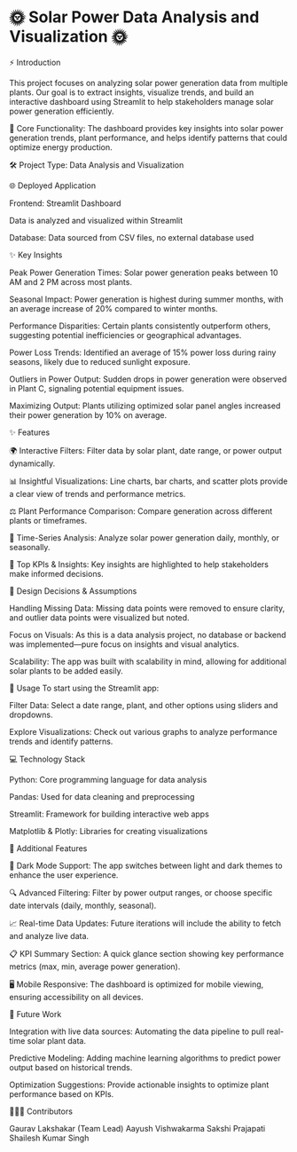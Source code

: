 # 🌞 Solar Power Data Analysis and Visualization 🌞

⚡ Introduction

This project focuses on analyzing solar power generation data from multiple plants. Our goal is to extract insights, visualize trends, and build an interactive dashboard using Streamlit to help stakeholders manage solar power generation efficiently.

🚀 Core Functionality: The dashboard provides key insights into solar power generation trends, plant performance, and helps identify patterns that could optimize energy production.

🛠️ Project Type:
Data Analysis and Visualization

🌐 Deployed Application

Frontend: Streamlit Dashboard

Data is analyzed and visualized within Streamlit

Database: Data sourced from CSV files, no external database used

✨ Key Insights

Peak Power Generation Times: Solar power generation peaks between 10 AM and 2 PM across most plants.

Seasonal Impact: Power generation is highest during summer months, with an average increase of 20% compared to winter months.

Performance Disparities: Certain plants consistently outperform others, suggesting potential inefficiencies or geographical advantages.

Power Loss Trends: Identified an average of 15% power loss during rainy seasons, likely due to reduced sunlight exposure.

Outliers in Power Output: Sudden drops in power generation were observed in Plant C, signaling potential equipment issues.

Maximizing Output: Plants utilizing optimized solar panel angles increased their power generation by 10% on average.

✨ Features

🌍 Interactive Filters: Filter data by solar plant, date range, or power output dynamically.

📊 Insightful Visualizations: Line charts, bar charts, and scatter plots provide a clear view of trends and performance metrics.

⚖️ Plant Performance Comparison: Compare generation across different plants or timeframes.

📅 Time-Series Analysis: Analyze solar power generation daily, monthly, or seasonally.

📝 Top KPIs & Insights: Key insights are highlighted to help stakeholders make informed decisions.

🎨 Design Decisions & Assumptions

Handling Missing Data: Missing data points were removed to ensure clarity, and outlier data points were visualized but noted.

Focus on Visuals: As this is a data analysis project, no database or backend was implemented—pure focus on insights and visual analytics.

Scalability: The app was built with scalability in mind, allowing for additional solar plants to be added easily.

🎯 Usage
To start using the Streamlit app:

Filter Data: Select a date range, plant, and other options using sliders and dropdowns.

Explore Visualizations: Check out various graphs to analyze performance trends and identify patterns.

💻 Technology Stack

Python: Core programming language for data analysis

Pandas: Used for data cleaning and preprocessing

Streamlit: Framework for building interactive web apps

Matplotlib & Plotly: Libraries for creating visualizations

🚀 Additional Features

🌟 Dark Mode Support: The app switches between light and dark themes to enhance the user experience.

🔍 Advanced Filtering: Filter by power output ranges, or choose specific date intervals (daily, monthly, seasonal).

📈 Real-time Data Updates: Future iterations will include the ability to fetch and analyze live data.

📋 KPI Summary Section: A quick glance section showing key performance metrics (max, min, average power generation).

🖥️ Mobile Responsive: The dashboard is optimized for mobile viewing, ensuring accessibility on all devices.

📝 Future Work

Integration with live data sources: Automating the data pipeline to pull real-time solar plant data.

Predictive Modeling: Adding machine learning algorithms to predict power output based on historical trends.

Optimization Suggestions: Provide actionable insights to optimize plant performance based on KPIs.

🧑‍🤝‍🧑 Contributors

Gaurav Lakshakar (Team Lead)
Aayush Vishwakarma 
Sakshi Prajapati
Shailesh Kumar Singh

